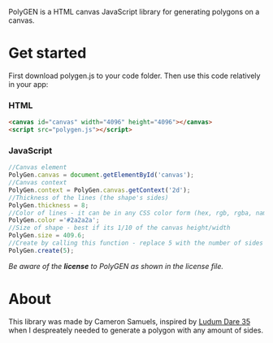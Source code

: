 PolyGEN is a HTML canvas JavaScript library for generating polygons on a canvas.

# Get started

First download polygen.js to your code folder. Then use this code relatively in your app:

### HTML
```html
<canvas id="canvas" width="4096" height="4096"></canvas>
<script src="polygen.js"></script>
```
### JavaScript
```javascript
//Canvas element
PolyGen.canvas = document.getElementById('canvas');
//Canvas context
PolyGen.context = PolyGen.canvas.getContext('2d');
//Thickness of the lines (the shape's sides)
PolyGen.thickness = 8;
//Color of lines - it can be in any CSS color form (hex, rgb, rgba, name, etc)
PolyGen.color ='#2a2a2a';
//Size of shape - best if its 1/10 of the canvas height/width
PolyGen.size = 409.6;
//Create by calling this function - replace 5 with the number of sides
PolyGen.create(5);
```

*Be aware of the **license** to PolyGEN as shown in the license file.*

# About

This library was made by Cameron Samuels, inspired by [Ludum Dare 35](http://ludumdare.com/compo/ludum-dare-35/?action=preview&uid=91735) when I despreately needed to generate a polygon with any amount of sides.
